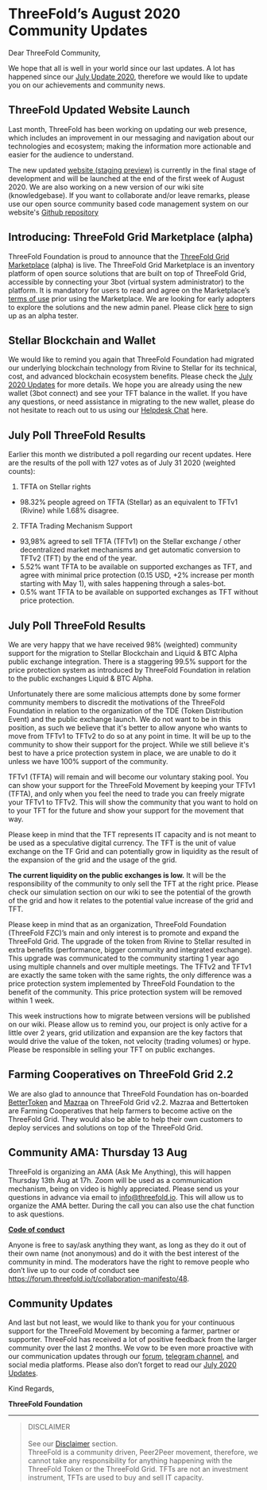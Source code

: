 # ThreeFold’s August 2020 Community Updates
  

Dear ThreeFold Community,

We hope that all is well in your world since our last updates. A lot has happened since our [July Update 2020](https://wiki.threefold.io/ThreeFold%20update%20doc%20July%202020.pdf), therefore we would like to update you on our achievements and community news.


## ThreeFold Updated Website Launch
Last month, ThreeFold has been working on updating our web presence, which includes an improvement in our messaging and navigation about our technologies and ecosystem; making the information more actionable and easier for the audience to understand.

The new updated [website (staging preview)](www2.threefold.io) is currently in the final stage of development and will be launched at the end of the first week of August 2020. We are also working on a new version of our wiki site (knowledgebase). If you want to collaborate and/or leave remarks, please use our open source community based code management system on our website's [Github repository](https://github.com/threefoldfoundation/www_tfgrid/issues)


## Introducing: ThreeFold Grid Marketplace (alpha)
ThreeFold Foundation is proud to announce that the [ThreeFold Grid Marketplace](https://marketplace.grid.tf/) (alpha) is live. The ThreeFold Grid Marketplace is an inventory platform of open source solutions that are built on top of ThreeFold Grid, accessible by connecting your 3bot (virtual system administrator) to the platform. It is mandatory for users to read and agree on the Marketplace’s [terms of use](#terms_conditions.md) prior using the Marketplace. We are looking for early adopters to explore the solutions and the new admin panel. Please click [here](https://landing.mailerlite.com/webforms/landing/x0m2l7) to sign up as an alpha tester. 


## Stellar Blockchain and Wallet
We would like to remind you again that ThreeFold Foundation had migrated our underlying blockchain technology from Rivine to Stellar for its technical, cost, and advanced blockchain ecosystem benefits. Please check the [July 2020 Updates](https://wiki.threefold.io/ThreeFold%20update%20doc%20July%202020.pdf) for more details. We hope you are already using the new wallet (3bot connect) and see your TFT balance in the wallet. If you have any questions, or need assistance in migrating to the new wallet, please do not hesitate to reach out to us using our [Helpdesk Chat](https://threefoldfaq.crisp.help/en/) here.


## July Poll ThreeFold Results
Earlier this month we distributed a poll regarding our recent updates. Here are the results of the poll with 127 votes as of July 31 2020 (weighted counts):

1. TFTA on Stellar rights
- 98.32% people agreed on TFTA (Stellar) as an equivalent to TFTv1 (Rivine) while 1.68% disagree.

2. TFTA Trading Mechanism Support
- 93,98% agreed to sell TFTA (TFTv1) on the Stellar exchange / other decentralized market mechanisms and get automatic conversion to TFTv2 (TFT) by the end of the year.
- 5.52% want TFTA to be available on supported exchanges as TFT, and agree with minimal price protection (0.15 USD, +2% increase per month starting with May 1), with sales happening through a sales-bot.
- 0.5% want TFTA to be available on supported exchanges as TFT without price protection.

## July Poll ThreeFold Results
We are very happy that we have received 98% (weighted) community support for the migration to Stellar Blockchain and Liquid & BTC Alpha public exchange integration. There is a staggering 99.5% support for the price protection system as introduced by ThreeFold Foundation in relation to the public exchanges Liquid & BTC Alpha.

Unfortunately there are some malicious attempts done by some former community members to discredit the motivations of the ThreeFold Foundation in relation to the organization of the TDE (Token Distribution Event) and the public exchange launch. We do not want to be in this position, as such we believe that it's better to allow anyone who wants to move from TFTv1 to TFTv2 to do so at any point in time. It will be up to the community to show their support for the project. While we still believe it's best to have a price protection system in place, we are unable to do it unless we have 100% support of the community.

TFTv1 (TFTA) will remain and will become our voluntary staking pool. You can show your support for the ThreeFold Movement by keeping your TFTv1 (TFTA), and only when you feel the need to trade you can freely migrate your TFTv1 to TFTv2. This will show the community that you want to hold on to your TFT for the future and show your support for the movement that way.

Please keep in mind that the TFT represents IT capacity and is not meant to be used as a speculative digital currency. The TFT is the unit of value exchange on the TF Grid and can potentially grow in liquidity as the result of the expansion of the grid and the usage of the grid.

__The current liquidity on the public exchanges is low.__ It will be the responsibility of the community to only sell the TFT at the right price. Please check our simulation section on our wiki to see the potential of the growth of the grid and how it relates to the potential value increase of the grid and TFT.

Please keep in mind that as an organization, ThreeFold Foundation (ThreeFold FZC)’s main and only interest is to promote and expand the ThreeFold Grid. The upgrade of the token from Rivine to Stellar resulted in extra benefits (performance, bigger community and integrated exchange). This upgrade was communicated to the community starting 1 year ago using multiple channels and over multiple meetings. The TFTv2 and TFTv1 are exactly the same token with the same rights, the only difference was a price protection system implemented by ThreeFold Foundation to the benefit of the community. This price protection system will be removed within 1 week.

This week instructions how to migrate between versions will be published on our wiki. Please allow us to remind you, our project is only active for a little over 2 years, grid utilization and expansion are the key factors that would drive the value of the token, not velocity (trading volumes) or hype. Please be responsible in selling your TFT on public exchanges.  


## Farming Cooperatives on ThreeFold Grid 2.2
We are also glad to announce that ThreeFold Foundation has on-boarded [BetterToken](https://bettertoken.com/) and [Mazraa](https://www.mazraa.io/) on ThreeFold Grid v2.2. Mazraa and Bettertoken are Farming Cooperatives that help farmers to become active on the ThreeFold Grid. They would also be able to help their own customers to deploy services and solutions on top of the ThreeFold Grid.


## Community AMA: Thursday 13 Aug
ThreeFold is organizing an AMA (Ask Me Anything), this will happen Thursday 13th Aug at 17h. Zoom will be used as a communication mechanism, being on video is highly appreciated. Please send us your questions in advance via email to info@threefold.io. This will allow us to organize the AMA better. During the call you can also use the chat function to ask questions.

[__Code of conduct__](https://forum.threefold.io/t/collaboration-manifesto/48)  

Anyone is free to say/ask anything they want, as long as they do it out of their own name (not anonymous) and do it with the best interest of the community in mind.
The moderators have the right to remove people who don’t live up to our code of conduct see https://forum.threefold.io/t/collaboration-manifesto/48.


## Community Updates
And last but not least, we would like to thank you for your continuous support for the ThreeFold Movement by becoming a farmer, partner or supporter. ThreeFold has received a lot of positive feedback from the larger community over the last 2 months. We vow to be even more proactive with our communication updates through our [forum](https://forum.threefold.io/), [telegram channel](https://t.me/threefoldnews),  and social media platforms. Please also don’t forget to read our [July 2020 Updates](https://wiki.threefold.io/ThreeFold%20update%20doc%20July%202020.pdf).

  

Kind Regards,


__ThreeFold Foundation__


----------


> DISCLAIMER <BR>
>  <BR>
> See our [Disclaimer](#disclaimer.md) section. <BR>
> ThreeFold is a community driven, Peer2Peer movement, therefore, we cannot take any responsibility for anything happening with the ThreeFold Token or the ThreeFold Grid. TFTs are not an investment instrument, TFTs are used to buy and sell IT capacity.
